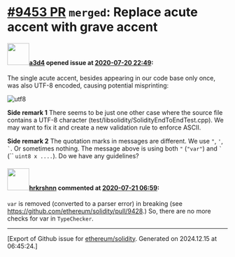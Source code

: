 # [\#9453 PR](https://github.com/ethereum/solidity/pull/9453) `merged`: Replace acute accent with grave accent

#### <img src="https://avatars.githubusercontent.com/u/60588784?v=4" width="50">[a3d4](https://github.com/a3d4) opened issue at [2020-07-20 22:49](https://github.com/ethereum/solidity/pull/9453):

The single acute accent, besides appearing in our code base only once, was also UTF-8 encoded, causing potential misprinting:

![utf8](https://user-images.githubusercontent.com/60588784/87993806-c2a5ea00-caeb-11ea-88cc-3151efbf218b.png)

**Side remark 1**
There seems to be just one other case where the source file contains a UTF-8 character (test/libsolidity/SolidityEndToEndTest.cpp). We may want to fix it and create a new validation rule to enforce ASCII.

**Side remark 2**
The quotation marks in messages are different. We use ` " `, ` ' `, `` ` ``. Or sometimes nothing.
The message above is using both ` " ` (`"var"`) and `` ` `` (`` `uint8 x ....`). Do we have any guidelines? 


#### <img src="https://avatars.githubusercontent.com/u/13174375?u=52d702cb6bec53b561afa293cf9cd53ef7a63924&v=4" width="50">[hrkrshnn](https://github.com/hrkrshnn) commented at [2020-07-21 06:59](https://github.com/ethereum/solidity/pull/9453#issuecomment-661673944):

`var` is removed (converted to a parser error) in breaking (see https://github.com/ethereum/solidity/pull/9428.) So, there are no more checks for var in `TypeChecker`.


-------------------------------------------------------------------------------



[Export of Github issue for [ethereum/solidity](https://github.com/ethereum/solidity). Generated on 2024.12.15 at 06:45:24.]
